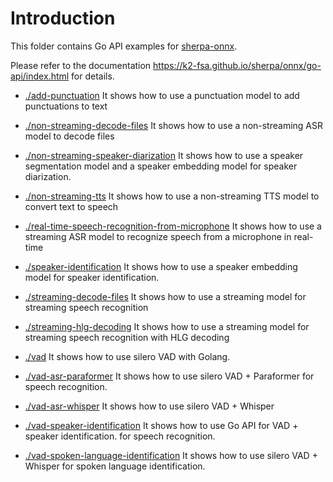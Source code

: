 # Introduction

This folder contains Go API examples for [sherpa-onnx][sherpa-onnx].

Please refer to the documentation
https://k2-fsa.github.io/sherpa/onnx/go-api/index.html
for details.

- [./add-punctuation](./add-punctuation) It shows how to use
  a punctuation model to add punctuations to text

- [./non-streaming-decode-files](./non-streaming-decode-files) It shows how to use
  a non-streaming ASR model to decode files

- [./non-streaming-speaker-diarization](./non-streaming-speaker-diarization) It shows how to use
  a speaker segmentation model and a speaker embedding model for speaker diarization.

- [./non-streaming-tts](./non-streaming-tts) It shows how to use a non-streaming TTS
  model to convert text to speech

- [./real-time-speech-recognition-from-microphone](./real-time-speech-recognition-from-microphone)
  It shows how to use a streaming ASR model to recognize speech from a microphone in real-time

- [./speaker-identification](./speaker-identification) It shows how to use a speaker
  embedding model for speaker identification.

- [./streaming-decode-files](./streaming-decode-files) It shows how to use a streaming
  model for streaming speech recognition

- [./streaming-hlg-decoding](./streaming-hlg-decoding) It shows how to use a streaming
  model for streaming speech recognition with HLG decoding

- [./vad](./vad) It shows how to use silero VAD with Golang.

- [./vad-asr-paraformer](./vad-asr-paraformer) It shows how to use silero VAD + Paraformer
  for speech recognition.

- [./vad-asr-whisper](./vad-asr-whisper) It shows how to use silero VAD + Whisper

- [./vad-speaker-identification](./vad-speaker-identification) It shows how to use Go API for VAD + speaker identification.
  for speech recognition.

- [./vad-spoken-language-identification](./vad-spoken-language-identification) It shows how to use silero VAD + Whisper
  for spoken language identification.

[sherpa-onnx]: https://github.com/k2-fsa/sherpa-onnx
